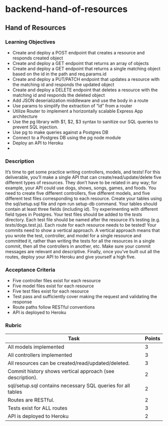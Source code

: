 # backend-hand-of-resources
## Hand of Resources
### Learning Objectives
- Create and deploy a POST endpoint that creates a resource and responds created object
- Create and deploy a GET endpoint that returns an array of objects
- Create and deploy a GET endpoint that returns a single matching object based on the id in the path and req.params.id
- Create and deploy a PUT/PATCH endpoint that updates a resource with the matching id and responds the updated object
- Create and deploy a DELETE endpoint that deletes a resource with the matching id and responds the deleted object
- Add JSON deserialization middleware and use the body in a route
- Use params to simplify the extraction of “id” from a router
- Utilize Router to implement a horizontally scalable Express App architecture
- Use the pg library with $1, $2, $3 syntax to sanitize our SQL queries to prevent SQL injection.
- Use pg to make queries against a Postgres DB
- Connect to a Postgres DB using the pg node module
- Deploy an API to Heroku
-
### Description
It’s time to get some practice writing controllers, models, and tests! For this deliverable, you’ll make a single API that can create/read/update/delete five different types of resources. They don’t have to be related in any way; for example, your API could use dogs, shows, songs, games, and foods.
You need to create five different controllers, five different models, and five different test files corresponding to each resource. Create your tables using the sql/setup.sql file and npm run setup-db command. Your tables should contain at least three fields (including id). Try experimenting with different field types in Postgres.
Your test files should be added to the _tests_ directory. Each test file should be named after the resource it’s testing (e.g. _tests_/dogs.test.js). Each route for each resource needs to be tested!
Your commits need to show a vertical approach. A vertical approach means that you wrote the test, controller, and model for a single resource and committed it, rather than writing the tests for all the resources in a single commit, then all the controllers in another, etc. Make sure your commit messages are relevant and descriptive.
Finally, once you’ve built out all the routes, deploy your API to Heroku and give yourself a high five.
### Acceptance Criteria
- Five controller files exist for each resource
- Five model files exist for each resource
- Five test files exist for each resource
- Test pass and sufficiently cover making the request and validating the response
- Route paths follow RESTful conventions
- API is deployed to Heroku
### Rubric
| Task	                                                      | Points |
| ----------------------------------------------------------- | ------ |
| All models implemented                                      | 3      |
| All controllers implemented	                                | 3      |
| All resources can be created/read/updated/deleted.          |	3      |
| Commit history shows vertical approach (see description).   |	2      |
| sql/setup.sql contains necessary SQL queries for all tables |	2      |
| Routes are RESTful.                     	                  | 2      |
| Tests exist for ALL routes                                  |	3      |
| API is deployed to Heroku                                   |	2      |